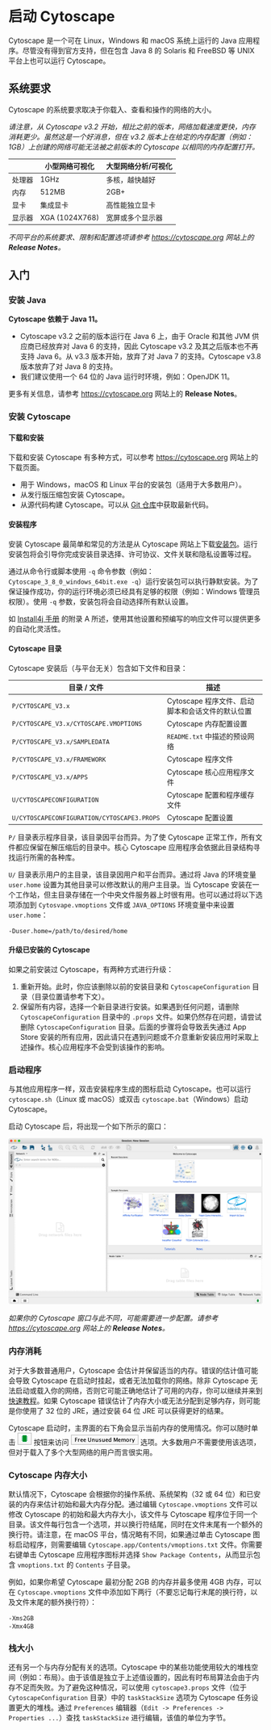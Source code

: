 # 启动 Cytoscape

Cytoscape 是一个可在 Linux，Windows 和 macOS 系统上运行的 Java 应用程序。尽管没有得到官方支持，但在包含 Java 8 的 Solaris 和 FreeBSD 等 UNIX 平台上也可以运行 Cytoscape。

## 系统要求

Cytoscape 的系统要求取决于你载入、查看和操作的网络的大小。

_请注意，从 Cytoscape v3.2 开始，相比之前的版本，网络加载速度更快，内存消耗更少。虽然这是一个好消息，但在 v3.2 版本上在给定的内存配置（例如：1GB）上创建的网络可能无法被之前版本的 Cytoscape 以相同的内存配置打开。_

|        | 小型网络可视化   | 大型网络分析/可视化 |
| ------ | ---------------- | ------------------- |
| 处理器 | 1GHz             | 多核，越快越好      |
| 内存   | 512MB            | 2GB+                |
| 显卡   | 集成显卡         | 高性能独立显卡      |
| 显示器 | XGA (1024X768)   | 宽屏或多个显示器    |

_不同平台的系统要求、限制和配置选项请参考 https://cytoscape.org 网站上的 **Release Notes**。_

## 入门

### 安装 Java

**Cytoscape 依赖于 Java 11。**

- Cytoscape v3.2 之前的版本运行在 Java 6 上，由于 Oracle 和其他 JVM 供应商已经放弃对 Java 6 的支持，因此 Cytoscape v3.2 及其之后版本也不再支持 Java 6。从 v3.3 版本开始，放弃了对 Java 7 的支持。Cytoscape v3.8 版本放弃了对 Java 8 的支持。
- 我们建议使用一个 64 位的 Java 运行时环境，例如：OpenJDK 11。

更多有关信息，请参考 https://cytoscape.org 网站上的 **Release Notes**。

### 安装 Cytoscape

#### 下载和安装

下载和安装 Cytoscape 有多种方式，可以参考 https://cytoscape.org 网站上的下载页面。

- 用于 Windows，macOS 和 Linux 平台的安装包（适用于大多数用户）。
- 从发行版压缩包安装 Cytoscape。
- 从源代码构建 Cytoscape。可以从 [Git 仓库](https://github.com/cytoscape/cytoscape)中获取最新代码。

#### 安装程序

安装 Cytoscape 最简单和常见的方法是从 Cytoscape 网站上下载[安装包](https://cytoscape.org/download.html)。运行安装包将会引导你完成安装目录选择、许可协议、文件关联和隐私设置等过程。

通过从命令行或脚本使用 `-q` 命令参数（例如：`Cytoscape_3_8_0_windows_64bit.exe -q`）运行安装包可以执行静默安装。为了保证操作成功，你的运行环境必须已经具有足够的权限（例如：Windows 管理员权限）。使用 `-q` 参数，安装包将会自动选择所有默认设置。

如 [Install4j 手册](http://resources.ej-technologies.com/install4j/help/doc/help.pdf) 的附录 A 所述，使用其他设置和预编写的响应文件可以提供更多的自动化灵活性。

#### Cytoscape 目录

Cytoscape 安装后（与平台无关）包含如下文件和目录：

| 目录 / 文件                                 | 描述                                             |
| ------------------------------------------- | ------------------------------------------------ |
| `P/CYTOSCAPE_V3.x`                          | Cytoscape 程序文件、启动脚本和会话文件的默认位置 |
| `P/CYTOSCAPE_V3.x/CYTOSCAPE.VMOPTIONS`      | Cytoscape 内存配置设置                           |
| `P/CYTOSCAPE_V3.x/SAMPLEDATA`               | `README.txt` 中描述的预设网络                    |
| `P/CYTOSCAPE_V3.x/FRAMEWORK`                | Cytoscape 程序文件                               |
| `P/CYTOSCAPE_V3.x/APPS`                     | Cytoscape 核心应用程序文件                       |
| `U/CYTOSCAPECONFIGURATION`                  | Cytoscape 配置和程序缓存文件                     |
| `U/CYTOSCAPECONFIGURATION/CYTOSCAPE3.PROPS` | Cytoscape 配置设置                               |

`P/` 目录表示程序目录，该目录因平台而异。为了使 Cytoscape 正常工作，所有文件都应保留在解压缩后的目录中。核心 Cytoscape 应用程序会依据此目录结构寻找运行所需的各种库。

`U/` 目录表示用户的主目录，该目录因用户和平台而异。通过将 Java 的环境变量 `user.home` 设置为其他目录可以修改默认的用户主目录。当 Cytoscape 安装在一个工作站，但主目录存储在一个中央文件服务器上时很有用。也可以通过将以下选项添加到 `Cytosvape.vmoptions` 文件或 `JAVA_OPTIONS` 环境变量中来设置 `user.home`：

```
-Duser.home=/path/to/desired/home
```

#### 升级已安装的 Cytoscape

如果之前安装过 Cytoscape，有两种方式进行升级：

1. 重新开始。此时，你应该删除以前的安装目录和 `CytoscapeConfiguration` 目录（目录位置请参考下文）。
2. 保留所有内容，选择一个新目录进行安装。如果遇到任何问题，请删除 `CytoscapeConfiguration` 目录中的 `.props` 文件。如果仍然存在问题，请尝试删除 `CytoscapeConfiguration` 目录。后面的步骤将会导致丢失通过 App Store 安装的所有应用，因此请只在遇到问题或不介意重新安装应用时采取上述操作。核心应用程序不会受到该操作的影响。

### 启动程序

与其他应用程序一样，双击安装程序生成的图标启动 Cytoscape。也可以运行 `cytoscape.sh`（Linux 或 macOS）或双击 `cytoscape.bat`（Windows）启动 Cytoscape。

启动 Cytoscape 后，将出现一个如下所示的窗口：

![](images/launching-cytoscape/welcome.png)

_如果你的 Cytoscape 窗口与此不同，可能需要进一步配置。请参考 https://cytoscape.org 网站上的 **Release Notes**。_

### 内存消耗

对于大多数普通用户，Cytoscape 会估计并保留适当的内存。错误的估计值可能会导致 Cytoscape 在启动时挂起，或者无法加载你的网络。除非 Cytoscape 无法启动或载入你的网络，否则它可能正确地估计了可用的内存，你可以继续并来到[快速教程](/quick-tour-of-cytoscape)。如果 Cytoscape 错误估计了内存大小或无法分配到足够内存，则可能是你使用了 32 位的 JRE，通过安装 64 位 JRE 可以获得更好的结果。

Cytoscape 启动时，主界面的右下角会显示当前内存的使用情况。你可以随时单击 ![](images/launching-cytoscape/memory-button.png) 按钮来访问 ![](images/launching-cytoscape/free-unused-memory.png) 选项。大多数用户不需要使用该选项，但对于载入了多个大型网络的用户而言很实用。

### Cytoscape 内存大小

默认情况下，Cytoscape 会根据你的操作系统、系统架构（32 或 64 位）和已安装的内存来估计初始和最大内存分配。通过编辑 `Cytoscape.vmoptions` 文件可以修改 Cytoscape 的初始和最大内存大小，该文件与 Cytoscape 程序位于同一个目录。该文件每行包含一个选项，并以换行符结尾，同时在文件末尾有一个额外的换行符。请注意，在 macOS 平台，情况略有不同，如果通过单击 Cytoscape 图标启动程序，则需要编辑 `Cytoscape.app/Contents/vmoptions.txt` 文件。你需要右键单击 Cytoscape 应用程序图标并选择 `Show Package Contents`，从而显示包含 `vmoptions.txt` 的 `Contents` 子目录。

例如，如果你希望 Cytoscape 最初分配 2GB 的内存并最多使用 4GB 内存，可以在 `Cytoscape.vmoptions` 文件中添加如下两行（不要忘记每行末尾的换行符，以及文件末尾的额外换行符）：

```
-Xms2GB
-Xmx4GB
```

### 栈大小

还有另一个与内存分配有关的选项。Cytoscape 中的某些功能使用较大的堆栈空间（例如：布局）。由于该值是独立于上述值设置的，因此有时布局算法会由于内存不足而失败。为了避免这种情况，可以使用 `cytoscape3.props` 文件（位于 `CytoscapeConfiguration` 目录）中的 `taskStackSize` 选项为 Cytoscape 任务设置更大的堆栈。通过 `Preferences` 编辑器（`Edit -> Preferences -> Properties ...`）查找 `taskStackSize` 进行编辑，该值的单位为字节。
